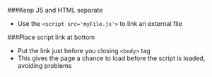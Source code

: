 ###Keep JS and HTML separate

* Use the `<script src='myFile.js'>` to link an external file

###Place script link at bottom

* Put the link just before you closing `<body>` tag
* This gives the page a chance to load before the script is loaded, avoiding problems

